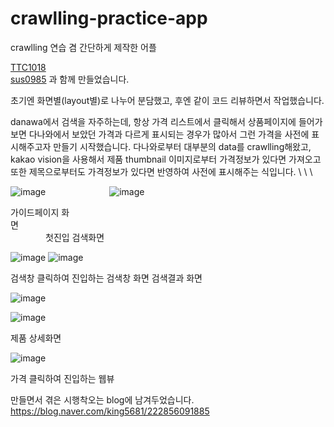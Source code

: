 # crawlling-practice-app
crawlling 연습 겸 간단하게 제작한 어플

[TTC1018](https://github.com/TTC1018)\
[sus0985](https://github.com/sus0985)
과 함께 만들었습니다.

초기엔 화면별(layout별)로 나누어 분담했고, 후엔 같이 코드 리뷰하면서 작업했습니다.

danawa에서 검색을 자주하는데, 항상 가격 리스트에서 클릭해서 상품페이지에 들어가보면 다나와에서 보았던 가격과 다르게 표시되는 경우가 많아서 그런 가격을 사전에 표시해주고자 만들기 시작했습니다.
다나와로부터 대부분의 data를 crawlling해왔고, kakao vision을 사용해서 제품 thumbnail 이미지로부터 가격정보가 있다면 가져오고 또한 제목으로부터도 가격정보가 있다면 반영하여 사전에 표시해주는 식입니다.
\ \ \

![image](https://user-images.githubusercontent.com/55792553/195434125-a3dae8a7-3001-453c-9b8d-c20f18188115.png)        ![image](https://user-images.githubusercontent.com/55792553/195434221-ab2664d2-7793-4341-8ba1-a102d10c5d45.png)


가이드페이지 화면                                       첫진입 검색화면



![image](https://user-images.githubusercontent.com/55792553/195434369-3fd0e7fd-c6a6-41e3-ac67-18550f725135.png)        ![image](https://user-images.githubusercontent.com/55792553/195434457-1b9fc840-eef5-40e7-95b2-57df3c470d1e.png)


검색창 클릭하여 진입하는 검색창 화면                     검색결과 화면







![image](https://user-images.githubusercontent.com/55792553/195434500-c94bebab-d1cc-4d40-967e-fb4a34396ab8.png)

![image](https://user-images.githubusercontent.com/55792553/195434770-e003e9b2-cf9a-483e-bf70-f556c1bae13d.png)


제품 상세화면

![image](https://user-images.githubusercontent.com/55792553/195434873-f3c0607b-db23-4367-ac6d-a87ff2d4a5e9.png)


가격 클릭하여 진입하는 웹뷰






만들면서 겪은 시행착오는 blog에 남겨두었습니다.
<https://blog.naver.com/king5681/222856091885>
